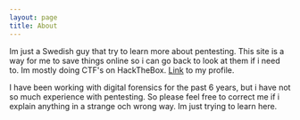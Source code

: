 ```yaml
---
layout: page
title: About
---
```


Im just a Swedish guy that try to learn more about pentesting.
This site is a way for me to save things online so i can go back to look at them if i need to. Im mostly doing CTF's on HackTheBox. <a href="https://www.hackthebox.eu/profile/44591">Link</a> to my profile.

I have been working with digital forensics for the past 6 years, but i have not so much experience with pentesting. So please feel free to correct me if i explain anything in a strange och wrong way. Im just trying to learn here.

<script src="https://www.hackthebox.eu/badge/44591"></script> 




